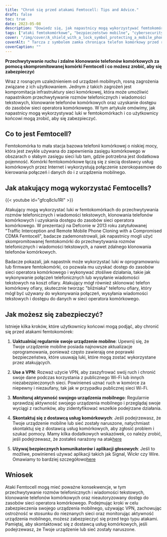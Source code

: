 ```yaml
---
title: "Chroń się przed atakami Femtocell: Tips and Advice."
draft: false
toc: true
date: 2023-05-08
description: "Dowiedz się, jak napastnicy mogą wykorzystywać femtokomórki do przechwytywania rozmów telefonicznych i tekstów oraz co możesz zrobić, aby zabezpieczyć się przed takimi atakami."
tags: ["ataki femtokomórkowe", "bezpieczeństwo mobilne", "cybersecurity", "sieci komórkowe", "VPN", "klonowanie telefonu", "prywatność danych", "bezpieczeństwo internetu", "urządzenia mobilne", "dostawcy usług telefonii komórkowej", "bezpieczeństwo sieci", "bezpieczeństwo bezprzewodowe", "bezpieczeństwo telefonów komórkowych", "podatności", "cyberataki", "poprawki bezpieczeństwa", "szyfrowanie danych", "cyberprzestępczość", "wskazówki dotyczące bezpieczeństwa", "bezpieczne przesyłanie wiadomości"]
cover: "/img/cover/A_shield_with_a_lock_symbol_protecting_a_mobile_phone.png"
coverAlt: " Tarcza z symbolem zamka chroniąca telefon komórkowy przed ręką hakera próbującego uzyskać do niego dostęp."
coverCaption: ""
---
```


**Przechwytywanie ruchu i zdalne klonowanie telefonów komórkowych za pomocą skompromitowanej komórki Femtocell i co możesz zrobić, aby się zabezpieczyć**

Wraz z rosnącym uzależnieniem od urządzeń mobilnych, rosną zagrożenia związane z ich użytkowaniem. Jednym z takich zagrożeń jest kompromitacja infrastruktury sieci komórkowej, która może umożliwić napastnikom przechwytywanie rozmów telefonicznych i wiadomości tekstowych, klonowanie telefonów komórkowych oraz uzyskanie dostępu do zasobów sieci operatora komórkowego. W tym artykule omówimy, jak napastnicy mogą wykorzystywać luki w femtokomórkach i co użytkownicy końcowi mogą zrobić, aby się zabezpieczyć.

## Co to jest Femtocell?

Femtokomórka to mała stacja bazowa telefonii komórkowej o niskiej mocy, która jest zwykle używana do zapewnienia zasięgu komórkowego w obszarach o słabym zasięgu sieci lub tam, gdzie potrzebna jest dodatkowa pojemność. Komórki femtokomórkowe łączą się z siecią dostawcy usług komórkowych przez Internet i wykorzystują połączenie szerokopasmowe do kierowania połączeń i danych do i z urządzenia mobilnego.

## Jak atakujący mogą wykorzystać Femtocells?

{{< youtube id="gfcq8clu1RI" >}}

Atakujący mogą wykorzystać luki w femtokomórkach do przechwytywania rozmów telefonicznych i wiadomości tekstowych, klonowania telefonów komórkowych i uzyskania dostępu do zasobów sieci operatora komórkowego. W prezentacji na Defconie w 2013 roku zatytułowanej "Traffic Interception and Remote Mobile Phone Cloning with a Compromised CDMA Femtocell", badacze zademonstrowali, jak napastnicy mogli użyć skompromitowanej femtokomórki do przechwytywania rozmów telefonicznych i wiadomości tekstowych, a nawet zdalnego klonowania telefonów komórkowych.

Badacze pokazali, jak napastnik może wykorzystać luki w oprogramowaniu lub firmware femtokomórki, co pozwala mu uzyskać dostęp do zasobów sieci operatora komórkowego i wykonywać złośliwe działania, takie jak wykonywanie połączeń telefonicznych lub wysyłanie wiadomości tekstowych na koszt ofiary. Atakujący mógł również sklonować telefon komórkowy ofiary, skutecznie tworząc "bliźniaka" telefonu ofiary, który mógł być używany do wykonywania połączeń, wysyłania wiadomości tekstowych i dostępu do danych w sieci operatora komórkowego.

## Jak możesz się zabezpieczyć?

Istnieje kilka kroków, które użytkownicy końcowi mogą podjąć, aby chronić się przed atakami femtokomórek:

1. **Uaktualniaj regularnie swoje urządzenie mobilne**: Upewnij się, że Twoje urządzenie mobilne posiada najnowsze aktualizacje oprogramowania, ponieważ często zawierają one poprawki bezpieczeństwa, które usuwają luki, które mogą zostać wykorzystane przez atakujących.
   
2. **Use a VPN**: Rozważ użycie VPN, aby zaszyfrować swój ruch i chronić swoje dane podczas korzystania z publicznego Wi-Fi lub innych niezabezpieczonych sieci. Powinieneś uznać ruch w komórce za niepewny i niezaufany, tak jak w przypadku publicznej sieci Wi-Fi.

3. **Monitoruj aktywność swojego urządzenia mobilnego**: Regularnie sprawdzaj aktywność swojego urządzenia mobilnego i przeglądaj swoje wyciągi z rachunków, aby zidentyfikować wszelkie podejrzane działania.

4. **Skontaktuj się z dostawcą usług komórkowych**: Jeśli podejrzewasz, że Twoje urządzenie mobilne lub sieć zostały naruszone, natychmiast skontaktuj się z dostawcą usług komórkowych, aby zgłosić problem i szukać pomocy. Mamy kilka dodatkowych wskazówek, co należy zrobić, jeśli podejrzewasz, że zostałeś narażony na atak[here](https://simeononsecurity.ch/articles/what-to-do-if-you-suspect-your-computer-phone-or-email-is-compromised/)

5. **Używaj bezpiecznych komunikatorów i aplikacji głosowych**: Jeśli to możliwe, powinieneś używać aplikacji takich jak Signal, Wickr czy Wire. Omawiamy to bardziej szczegółowo[here](https://simeononsecurity.ch/recommendations/messengers/)

## Wniosek

Ataki Femtocell mogą mieć poważne konsekwencje, w tym przechwytywanie rozmów telefonicznych i wiadomości tekstowych, klonowanie telefonów komórkowych oraz nieautoryzowany dostęp do zasobów sieci operatora komórkowego. Podejmując kroki w celu zabezpieczenia swojego urządzenia mobilnego, używając VPN, zachowując ostrożność w stosunku do nieznanych sieci oraz monitorując aktywność urządzenia mobilnego, możesz zabezpieczyć się przed tego typu atakami. Pamiętaj, aby skontaktować się z dostawcą usług komórkowych, jeśli podejrzewasz, że Twoje urządzenie lub sieć zostały naruszone.
